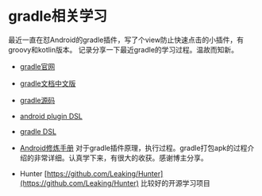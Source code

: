 # gradle相关学习
最近一直在怼Android的gradle插件，写了个view防止快速点击的小插件，有groovy和kotlin版本。
记录分享一下最近gradle的学习过程。温故而知新。

* [gradle官网 ](https://docs.gradle.org/current/userguide/getting_started.html)

* [gradle文档中文版](https://dongchuan.gitbooks.io/gradle-user-guide-/build_script_basics/projects_and_tasks.html)

* [gradle源码](https://github.com/gradle/gradle/tree/v4.1.0)

* [android plugin DSL](http://google.github.io/android-gradle-dsl/current/com.android.build.gradle.BaseExtension.html#com.android.build.gradle.BaseExtension:jacoco(org.gradle.api.Action))

* [gradle DSL](https://docs.gradle.org/current/dsl/index.html)

* [Android修炼手册](https://github.com/5A59/android-training) 对于gradle插件原理，执行过程。gradle打包apk的过程介绍的非常详细。认真学下来，有很大的收获。感谢博主分享。

* Hunter [https://github.com/Leaking/Hunter](https://github.com/Leaking/Hunter) 比较好的开源学习项目
